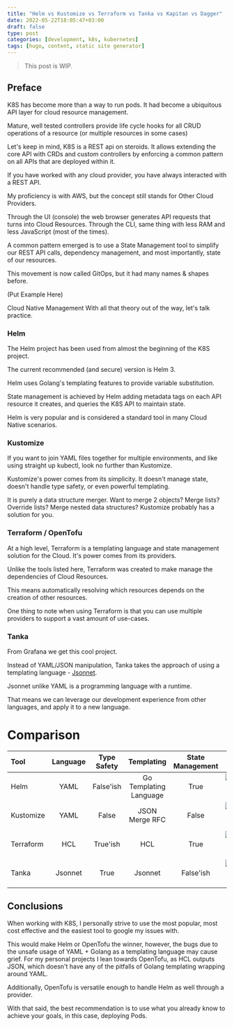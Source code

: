 ```yaml
---
title: "Helm vs Kustomize vs Terraform vs Tanka vs Kapitan vs Dagger"
date: 2022-05-22T18:05:47+03:00
draft: false
type: post
categories: [development, k8s, kubernetes]
tags: [hugo, content, static site generator]
---
```


> This post is WIP.

## Preface

K8S has become more than a way to run pods. It had become a ubiquitous API layer for cloud resource management.

Mature, well tested controllers provide life cycle hooks for all CRUD operations of a resource (or multiple resources in some cases)

Let's keep in mind, K8S is a REST api on steroids. It allows extending the core API with CRDs and custom controllers by enforcing a common pattern on all APIs that are deployed within it.

If you have worked with any cloud provider, you have always interacted with a REST API.

My proficiency is with AWS, but the concept still stands for Other Cloud Providers.

Through the UI (console) the web browser generates API requests that turns into Cloud Resources. Through the CLI, same thing with less RAM and less JavaScript (most of the times).

A common pattern emerged is to use a State Management tool to simplify our REST API calls, dependency management, and most importantly, state of our resources.

This movement is now called GitOps, but it had many names & shapes before.

(Put Example Here)

Cloud Native Management
With all that theory out of the way, let's talk practice.

### Helm

The Helm project has been used from almost the beginning of the K8S project.

The current recommended (and secure) version is Helm 3.

Helm uses Golang's templating features to provide variable substitution.

State management is achieved by Helm adding metadata tags on each API resource it creates, and queries the K8S API to maintain state.

Helm is very popular and is considered a standard tool in many Cloud Native scenarios.

### Kustomize

If you want to join YAML files together for multiple environments, and like using straight up kubectl, look no further than Kustomize.

Kustomize's power comes from its simplicity. It doesn't manage state, doesn't handle type safety, or even powerful templating.

It is purely a data structure merger. Want to merge 2 objects? Merge lists? Override lists? Merge nested data structures? Kustomize probably has a solution for you.

### Terraform / OpenTofu

At a high level, Terraform is a templating language and state management solution for the Cloud.
It's power comes from its providers.

Unlike the tools listed here, Terraform was created to make manage the dependencies of Cloud Resources.

This means automatically resolving which resources depends on the creation of other resources.

One thing to note when using Terraform is that you can use multiple providers to support a vast amount of use-cases.

### Tanka

From Grafana we get this cool project.

Instead of YAML/JSON manipulation, Tanka takes the approach of using a templating language - [Jsonnet](https://jsonnet.org/).

Jsonnet unlike YAML is a programming language with a runtime.

That means we can leverage our development experience from other languages, and apply it to a new language.

# Comparison

| Tool      | Language | Type Safety |       Templating       | State Management |                                                                Stars                                                                |
| :-------- | :------: | :---------: | :--------------------: | :--------------: | :---------------------------------------------------------------------------------------------------------------------------------: |
| Helm      |   YAML   |  False'ish  | Go Templating Language |       True       |                 [![GitHub stars](https://img.shields.io/github/stars/helm/helm.svg)](https://github.com/helm/helm/)                 |
| Kustomize |   YAML   |    False    |     JSON Merge RFC     |      False       | [![GitHub stars](https://img.shields.io/github/stars/kubernetes-sigs/kustomize.svg)](https://github.com/kubernetes-sigs/kustomize/) |
| Terraform |   HCL    |  True'ish   |          HCL           |       True       |         [![GitHub stars](https://img.shields.io/github/stars/opentofu/opentofu.svg)](https://github.com/opentofu/opentofu/)         |
| Tanka     | Jsonnet  |    True     |        Jsonnet         |    False'ish     |             [![GitHub stars](https://img.shields.io/github/stars/grafana/tanka.svg)](https://github.com/grafana/tanka/)             |

## Conclusions

When working with K8S, I personally strive to use the most popular, most cost effective and the easiest tool to google my issues with.

This would make Helm or OpenTofu the winner, however, the bugs due to the unsafe usage of YAML + Golang as a templating language may cause grief.
For my personal projects I lean towards OpenTofu, as HCL outputs JSON, which doesn't have any of the pitfalls of Golang templating wrapping around YAML.

Additionally, OpenTofu is versatile enough to handle Helm as well through a provider.

With that said, the best recommendation is to use what you already know to achieve your goals, in this case, deploying Pods.
